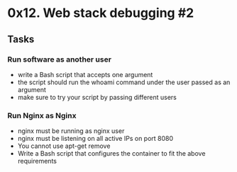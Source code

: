 # 0x12. Web stack debugging #2
## Tasks
### Run software as another user
* write a Bash script that accepts one argument
* the script should run the whoami command under the user passed as an argument
* make sure to try your script by passing different users

### Run Nginx as Nginx
* nginx must be running as nginx user
* nginx must be listening on all active IPs on port 8080
* You cannot use apt-get remove
* Write a Bash script that configures the container to fit the above requirements

